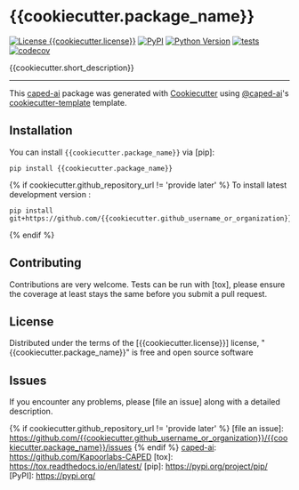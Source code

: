 # {{cookiecutter.package_name}}

[![License {{cookiecutter.license}}](https://img.shields.io/pypi/l/{{cookiecutter.package_name}}.svg?color=green)](https://github.com/{{cookiecutter.github_username_or_organization}}/{{cookiecutter.package_name}}/raw/main/LICENSE)
[![PyPI](https://img.shields.io/pypi/v/{{cookiecutter.package_name}}.svg?color=green)](https://pypi.org/project/{{cookiecutter.package_name}})
[![Python Version](https://img.shields.io/pypi/pyversions/{{cookiecutter.package_name}}.svg?color=green)](https://python.org)
[![tests](https://github.com/{{cookiecutter.github_username_or_organization}}/{{cookiecutter.package_name}}/workflows/tests/badge.svg)](https://github.com/{{cookiecutter.github_username_or_organization}}/{{cookiecutter.package_name}}/actions)
[![codecov](https://codecov.io/gh/{{cookiecutter.github_username_or_organization}}/{{cookiecutter.package_name}}/branch/main/graph/badge.svg)](https://codecov.io/gh/{{cookiecutter.github_username_or_organization}}/{{cookiecutter.package_name}})


{{cookiecutter.short_description}}

----------------------------------

This [caped-ai] package was generated with [Cookiecutter] using [@caped-ai]'s [cookiecutter-template] template.



## Installation

You can install `{{cookiecutter.package_name}}` via [pip]:

    pip install {{cookiecutter.package_name}}


{% if cookiecutter.github_repository_url != 'provide later' %}
To install latest development version :

    pip install git+https://github.com/{{cookiecutter.github_username_or_organization}}/{{cookiecutter.package_name}}.git
{% endif %}

## Contributing

Contributions are very welcome. Tests can be run with [tox], please ensure
the coverage at least stays the same before you submit a pull request.

## License

Distributed under the terms of the [{{cookiecutter.license}}] license,
"{{cookiecutter.package_name}}" is free and open source software

## Issues

If you encounter any problems, please [file an issue] along with a detailed description.

[caped-ai]: https://github.com/Kapoorlabs-CAPED
[Cookiecutter]: https://github.com/audreyr/cookiecutter
[@caped-ai]: https://github.com/Kapoorlabs-CAPED
[MIT]: http://opensource.org/licenses/MIT
[BSD-3]: http://opensource.org/licenses/BSD-3-Clause
[GNU GPL v3.0]: http://www.gnu.org/licenses/gpl-3.0.txt
[GNU LGPL v3.0]: http://www.gnu.org/licenses/lgpl-3.0.txt
[Apache Software License 2.0]: http://www.apache.org/licenses/LICENSE-2.0
[Mozilla Public License 2.0]: https://www.mozilla.org/media/MPL/2.0/index.txt
[cookiecutter-template]: https://github.com/Kapoorlabs-CAPED/cookiecutter-template
{% if cookiecutter.github_repository_url != 'provide later' %}
[file an issue]: https://github.com/{{cookiecutter.github_username_or_organization}}/{{cookiecutter.package_name}}/issues
{% endif %}
[caped-ai]: https://github.com/Kapoorlabs-CAPED
[tox]: https://tox.readthedocs.io/en/latest/
[pip]: https://pypi.org/project/pip/
[PyPI]: https://pypi.org/
